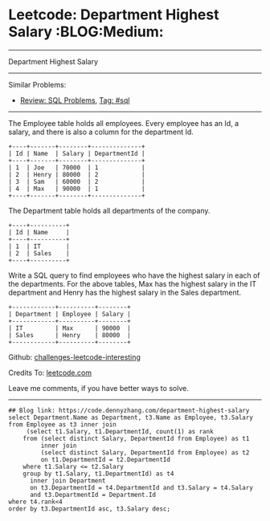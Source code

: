 
# Leetcode: Department Highest Salary     :BLOG:Medium:

---

Department Highest Salary  

---

Similar Problems:  

-   [Review: SQL Problems](https://code.dennyzhang.com/review-sql), [Tag: #sql](https://code.dennyzhang.com/tag/sql)

---

The Employee table holds all employees. Every employee has an Id, a salary, and there is also a column for the department Id.  

    +----+-------+--------+--------------+
    | Id | Name  | Salary | DepartmentId |
    +----+-------+--------+--------------+
    | 1  | Joe   | 70000  | 1            |
    | 2  | Henry | 80000  | 2            |
    | 3  | Sam   | 60000  | 2            |
    | 4  | Max   | 90000  | 1            |
    +----+-------+--------+--------------+

The Department table holds all departments of the company.  

    +----+----------+
    | Id | Name     |
    +----+----------+
    | 1  | IT       |
    | 2  | Sales    |
    +----+----------+

Write a SQL query to find employees who have the highest salary in each of the departments. For the above tables, Max has the highest salary in the IT department and Henry has the highest salary in the Sales department.  

    +------------+----------+--------+
    | Department | Employee | Salary |
    +------------+----------+--------+
    | IT         | Max      | 90000  |
    | Sales      | Henry    | 80000  |
    +------------+----------+--------+

Github: [challenges-leetcode-interesting](https://github.com/DennyZhang/challenges-leetcode-interesting/tree/master/problems/department-highest-salary)  

Credits To: [leetcode.com](https://leetcode.com/problems/department-highest-salary/description/)  

Leave me comments, if you have better ways to solve.  

---

    ## Blog link: https://code.dennyzhang.com/department-highest-salary
    select Department.Name as Department, t3.Name as Employee, t3.Salary
    from Employee as t3 inner join
         (select t1.Salary, t1.DepartmentId, count(1) as rank
    	from (select distinct Salary, DepartmentId from Employee) as t1
    	     inner join
    	     (select distinct Salary, DepartmentId from Employee) as t2
    	     on t1.DepartmentId = t2.DepartmentId
    	where t1.Salary <= t2.Salary
    	group by t1.Salary, t1.DepartmentId) as t4
          inner join Department
          on t3.DepartmentId = t4.DepartmentId and t3.Salary = t4.Salary 
          and t3.DepartmentId = Department.Id
    where t4.rank<4
    order by t3.DepartmentId asc, t3.Salary desc;

